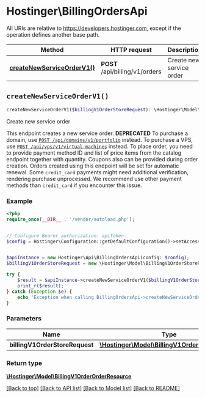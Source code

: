 # Hostinger\BillingOrdersApi

All URIs are relative to https://developers.hostinger.com, except if the operation defines another base path.

| Method | HTTP request | Description |
| ------------- | ------------- | ------------- |
| [**createNewServiceOrderV1()**](BillingOrdersApi.md#createNewServiceOrderV1) | **POST** /api/billing/v1/orders | Create new service order |


## `createNewServiceOrderV1()`

```php
createNewServiceOrderV1($billingV1OrderStoreRequest): \Hostinger\Model\BillingV1OrderOrderResource
```

Create new service order

This endpoint creates a new service order.   **DEPRECATED**  To purchase a domain, use [`POST /api/domains/v1/portfolio`](/#tag/domains-portfolio/POST/api/domains/v1/portfolio) instead.  To purchase a VPS, use [`POST /api/vps/v1/virtual-machines`](/#tag/vps-virtual-machine/POST/api/vps/v1/virtual-machines) instead.   To place order, you need to provide payment method ID and list of price items from the catalog endpoint together with quantity. Coupons also can be provided during order creation.  Orders created using this endpoint will be set for automatic renewal.  Some `credit_card` payments might need additional verification, rendering purchase unprocessed. We recommend use other payment methods than `credit_card` if you encounter this issue.

### Example

```php
<?php
require_once(__DIR__ . '/vendor/autoload.php');


// Configure Bearer authorization: apiToken
$config = Hostinger\Configuration::getDefaultConfiguration()->setAccessToken('YOUR_ACCESS_TOKEN');


$apiInstance = new Hostinger\Api\BillingOrdersApi(config: $config);
$billingV1OrderStoreRequest = new \Hostinger\Model\BillingV1OrderStoreRequest(); // \Hostinger\Model\BillingV1OrderStoreRequest

try {
    $result = $apiInstance->createNewServiceOrderV1($billingV1OrderStoreRequest);
    print_r($result);
} catch (Exception $e) {
    echo 'Exception when calling BillingOrdersApi->createNewServiceOrderV1: ', $e->getMessage(), PHP_EOL;
}
```

### Parameters

| Name | Type | Description  | Notes |
| ------------- | ------------- | ------------- | ------------- |
| **billingV1OrderStoreRequest** | [**\Hostinger\Model\BillingV1OrderStoreRequest**](../Model/BillingV1OrderStoreRequest.md)|  | |

### Return type

[**\Hostinger\Model\BillingV1OrderOrderResource**](../Model/BillingV1OrderOrderResource.md)

[[Back to top]](#) [[Back to API list]](../../README.md#endpoints)
[[Back to Model list]](../../README.md#models)
[[Back to README]](../../README.md)
